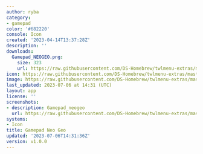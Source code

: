 ```yaml
---
author: ryba
category:
- gamepad
color: '#682220'
console: Icon
created: '2023-04-14T13:37:28Z'
description: ''
downloads:
  Gamepad_NEOGEO.png:
    size: 323
    url: https://raw.githubusercontent.com/DS-Homebrew/twlmenu-extras/master/_nds/TWiLightMenu/icons/Gamepad_NEOGEO.png
icon: https://raw.githubusercontent.com/DS-Homebrew/twlmenu-extras/master/_nds/TWiLightMenu/icons/Gamepad_NEOGEO.png
image: https://raw.githubusercontent.com/DS-Homebrew/twlmenu-extras/master/_nds/TWiLightMenu/icons/Gamepad_NEOGEO.png
last_updated: 2023-07-06 at 14:31 (UTC)
layout: app
license: ''
screenshots:
- description: Gamepad_neogeo
  url: https://raw.githubusercontent.com/DS-Homebrew/twlmenu-extras/master/_nds/TWiLightMenu/icons/Gamepad_NEOGEO.png
systems:
- Icon
title: Gamepad Neo Geo
updated: '2023-07-06T14:31:36Z'
version: v1.0.0
---
```

